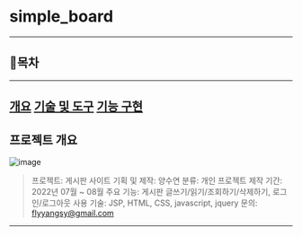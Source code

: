# simple_board
---
## 📘목차
---
[개요](#프로젝트-개요)
[기술 및 도구](#기술-및-도구)
[기능 구현](#기능-구현)
---
## 프로젝트 개요
![image](https://github.com/Muggle-1133/simple_board/assets/97649633/268468ac-0a58-486c-92a5-e13c79faad84)
> 프로젝트: 게시판 사이트
> 기획 및 제작: 양수연
> 분류: 개인 프로젝트
> 제작 기간: 2022년 07월 ~ 08월
> 주요 기능: 게시판 글쓰기/읽기/조회하기/삭제하기, 로그인/로그아웃
> 사용 기술: JSP, HTML, CSS, javascript, jquery
> 문의: flyyangsy@gmail.com
---
